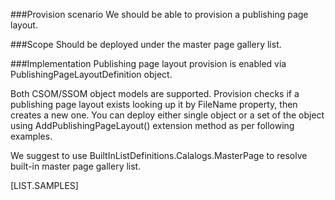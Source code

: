 <properties
	pageTitle="PublishingPageLayoutDefinition"
    pageName="PublishingPageLayoutDefinition"
    parentPageId="spmeta2/definitions/sharepoint-standard"
/>

###Provision scenario
We should be able to provision a publishing page layout.

###Scope
Should be deployed under the master page gallery list.

###Implementation
Publishing page layout provision is enabled via PublishingPageLayoutDefinition object.

Both CSOM/SSOM object models are supported.
Provision checks if a publishing page layout exists looking up it by FileName property, then creates a new one. 
You can deploy either single object or a set of the object using AddPublishingPageLayout() extension method as per following examples.

We suggest to use BuiltInListDefinitions.Calalogs.MasterPage to resolve built-in master page gallery list.

[LIST.SAMPLES]